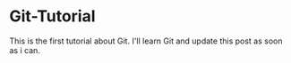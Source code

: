 # Git-Tutorial

This is the first tutorial about Git. I'll learn Git and update this post as soon as i can.
